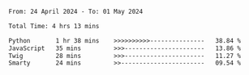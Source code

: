 <!--START_SECTION:waka-->

```txt
From: 24 April 2024 - To: 01 May 2024

Total Time: 4 hrs 13 mins

Python       1 hr 38 mins    >>>>>>>>>>---------------   38.84 %
JavaScript   35 mins         >>>----------------------   13.86 %
Twig         28 mins         >>>----------------------   11.27 %
Smarty       24 mins         >>-----------------------   09.54 %
```

<!--END_SECTION:waka-->
